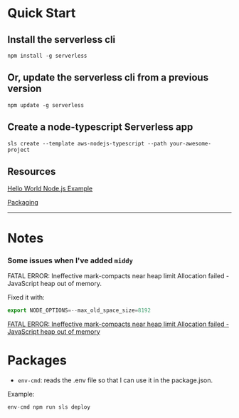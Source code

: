 # Quick Start

## Install the serverless cli
```
npm install -g serverless
```

## Or, update the serverless cli from a previous version
```
npm update -g serverless
```

## Create a node-typescript Serverless app
```
sls create --template aws-nodejs-typescript --path your-awesome-project
```

## Resources
[Hello World Node.js Example](https://serverless.com/framework/docs/providers/aws/examples/hello-world/node/) 

[Packaging](https://serverless.com/framework/docs/providers/aws/guide/packaging/)

---

# Notes

### Some issues when I've added `middy`

FATAL ERROR: Ineffective mark-compacts near heap limit Allocation failed - JavaScript heap out of memory.

Fixed it with:
```javascript 
export NODE_OPTIONS=--max_old_space_size=8192
```

[FATAL ERROR: Ineffective mark-compacts near heap limit Allocation failed - JavaScript heap out of memory](https://github.com/serverless/serverless/issues/6503)

# Packages
- `env-cmd`: reads the .env file so that I can use it in the package.json.
  
Example:   
```javascript
env-cmd npm run sls deploy
```
